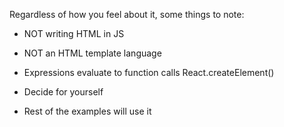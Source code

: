 Regardless of how you feel about it, some things to note:

- NOT writing HTML in JS

- NOT an HTML template language

- Expressions evaluate to function calls React.createElement()

- Decide for yourself

- Rest of the examples will use it